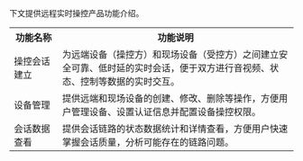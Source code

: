 下文提供远程实时操控产品功能介绍。
<table>
   <tr>
      <th width="0px" style="text-align:center">功能名称</td>
      <th width="0px" style="text-align:center">功能说明</td>
   </tr>
   <tr>
      <td style="width:17%">操控会话建立</td>
      <td>为远端设备（操控方）和现场设备（受控方）之间建立安全可靠、低时延的实时会话，便于双方进行音视频、状态、控制等数据的实时交互。</td>
   </tr>
   <tr>
      <td >设备管理</td>
      <td>提供远端和现场设备的创建、修改、删除等操作，方便用户管理设备、设置认证信息并配置设备操控权限。</td>
   </tr>
   <tr>
      <td>会话数据查看</td>
      <td>提供会话链路的状态数据统计和详情查看，方便用户快速掌握会话质量，分析可能存在的链路问题。</td>
   </tr>
</table>
